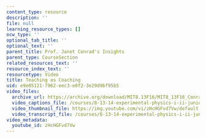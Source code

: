 ```yaml
---
content_type: resource
description: ''
file: null
learning_resource_types: []
ocw_type: ''
optional_tab_title: ''
optional_text: ''
parent_title: Prof. Janet Conrad's Insights
parent_type: CourseSection
related_resources_text: ''
resource_index_text: ''
resourcetype: Video
title: Teaching as Coaching
uid: e9e05121-7962-eec3-e0f2-3e29d9bf95b5
video_files:
  archive_url: https://archive.org/download/MIT8.13F16/MIT8_13F16_Conrad_Teaching_as_Coaching_300k.mp4
  video_captions_file: /courses/8-13-14-experimental-physics-i-ii-junior-lab-fall-2016-spring-2017/9a48e55872a658bc835b778c4e778ec0_zHcHGFvd7Vw.vtt
  video_thumbnail_file: https://img.youtube.com/vi/zHcHGFvd7Vw/default.jpg
  video_transcript_file: /courses/8-13-14-experimental-physics-i-ii-junior-lab-fall-2016-spring-2017/73b9e6ed942a1ba177706f5af5f12cf9_zHcHGFvd7Vw.pdf
video_metadata:
  youtube_id: zHcHGFvd7Vw
---
```

